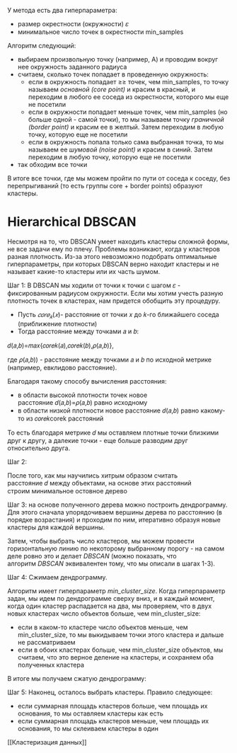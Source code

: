 У метода есть два гиперпараметра:

- размер окрестности (окружности) 𝜀
- минимальное число точек в окрестности min_samples


Алгоритм следующий:

- выбираем произвольную точку (например, А) и проводим вокруг нее окружность заданного радиуса
- считаем, сколько точек попадает в проведенную окружность:
    - если в окружность попадает ≥≥ точек, чем min_samples, то точку называем _основной (core point)_ и красим в красный, и переходим в любого ее соседа из окрестности, которого мы еще не посетили
    - если в окружности попадает меньше точек, чем min_samples (но больше одной - самой точки), то мы называем точку _граничной (border point)_ и красим ее в желтый. Затем переходим в любую точку, которую еще не посетили
    - если в окружность попала только сама выбранная точка, то мы называем ее _шумовой (noise point)_ и красим в синий. Затем переходим в любую точку, которую еще не посетили
- так обходим все точки

В итоге все точки, где мы можем пройти по пути от соседа к соседу, без перепрыгиваний (то есть группы core + border points) образуют кластеры.



# **Hierarchical DBSCAN**

Несмотря на то, что DBSCAN умеет находить кластеры сложной формы, не все задачи ему по плечу. Проблемы возникают, когда у кластеров разная плотность. Из-за этого невозможно подобрать оптимальные гиперпараметры, при которых DBSCAN верно находит кластеры и не называет какие-то кластеры или их часть шумом.

Шаг 1: В DBSCAN мы ходили от точки к точки с шагом 𝜀 - фиксированным радиусом окружности. Если мы хотим учесть разную плотность точек в кластерах, нам придется обобщить эту процедуру.

- Пусть $𝑐𝑜𝑟𝑒_𝑘(𝑥)$- расстояние от точки 𝑥 до 𝑘-го ближайшего соседа (приближение плотности)
- Тогда расстояние между точками 𝑎 и 𝑏:

𝑑(𝑎,𝑏)=𝑚𝑎𝑥{𝑐𝑜𝑟𝑒𝑘(𝑎),𝑐𝑜𝑟𝑒𝑘(𝑏),𝜌(𝑎,𝑏)},

где 𝜌(𝑎,𝑏)) - расстояние между точками 𝑎 и 𝑏 по исходной метрике (например, евклидово расстояние).

Благодаря такому способу вычисления расстояния:

- в области высокой плотности точек новое расстояние 𝑑(𝑎,𝑏)=𝜌(𝑎,𝑏) равно исходному
- в области низкой плотности новое расстояние 𝑑(𝑎,𝑏) равно какому-то из 𝑐𝑜𝑟𝑒𝑘corek​ расстояний

То есть благодаря метрике 𝑑 мы оставляем плотные точки близкими друг к другу, а далекие точки - еще больше разводим друг относительно друга.

Шаг 2:

После того, как мы научились хитрым образом считать расстояние 𝑑 между объектами, на основе этих расстояний строим минимальное остовное дерево

Шаг 3: на основе полученного дерева можно построить дендрограмму. Для этого сначала упорядочиваем вершины дерева по расстоянию (в порядке возрастания) и проходим по ним, итеративно образуя новые кластеры для каждой вершины.

Затем, чтобы выбрать число кластеров, мы можем провести горизонтальную линию по некоторому выбранному порогу - на самом деле ровно это и делает _DBSCAN_ (можно показать, что алгоритм _DBSCAN_ эквивалентен тому, что мы описали в шагах 1-3).

Шаг 4: Сжимаем дендрограмму.

Алгоритм имеет гиперпараметр _min_cluster_size_. Когда гиперпараметр задан, мы идем по дендрограмме сверху вниз, и в каждый момент, когда один кластер распадается на два, мы проверяем, что в двух новых кластерах число объектов больше, чем min_cluster_size:

- если в каком-то кластере число объектов меньше, чем min_cluster_size, то мы выкидываем точки этого кластера и дальше не рассматриваем
- если в обоих кластерах больше, чем min_cluster_size объектов, мы считаем, что это верное деление на кластеры, и сохраняем оба полученных кластера

В итоге мы получаем сжатую дендрограмму:

Шаг 5: Наконец, осталось выбрать кластеры. Правило следующее:

- если суммарная площадь кластеров больше, чем площадь их основания, то мы оставляем кластеры как есть
- если суммарная площадь кластеров меньше, чем площадь их основания, то мы склеиваем кластеры в один


[[Кластеризация данных]]